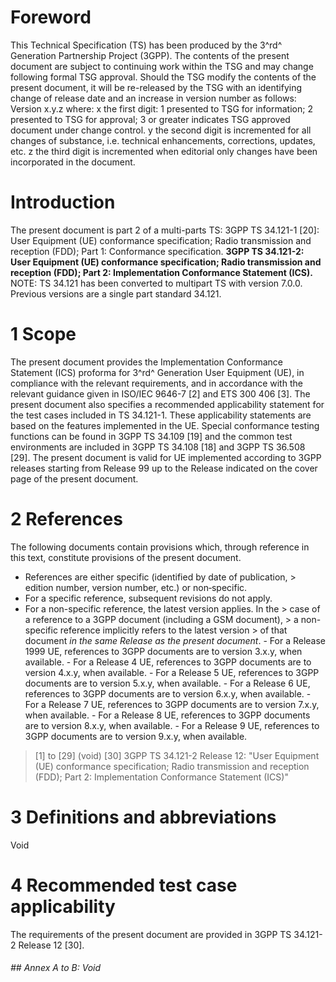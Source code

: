 # Foreword
This Technical Specification (TS) has been produced by the 3^rd^ Generation
Partnership Project (3GPP).
The contents of the present document are subject to continuing work within the
TSG and may change following formal TSG approval. Should the TSG modify the
contents of the present document, it will be re-released by the TSG with an
identifying change of release date and an increase in version number as
follows:
Version x.y.z
where:
x the first digit:
1 presented to TSG for information;
2 presented to TSG for approval;
3 or greater indicates TSG approved document under change control.
y the second digit is incremented for all changes of substance, i.e. technical
enhancements, corrections, updates, etc.
z the third digit is incremented when editorial only changes have been
incorporated in the document.
# Introduction
The present document is part 2 of a multi-parts TS:
3GPP TS 34.121-1 [20]: User Equipment (UE) conformance specification; Radio
transmission and reception (FDD); Part 1: Conformance specification.
**3GPP TS 34.121-2: User Equipment (UE) conformance specification; Radio
transmission and reception (FDD); Part 2: Implementation Conformance Statement
(ICS).**
NOTE: TS 34.121 has been converted to multipart TS with version 7.0.0.
Previous versions are a single part standard 34.121.
# 1 Scope
The present document provides the Implementation Conformance Statement (ICS)
proforma for 3^rd^ Generation User Equipment (UE), in compliance with the
relevant requirements, and in accordance with the relevant guidance given in
ISO/IEC 9646-7 [2] and ETS 300 406 [3].
The present document also specifies a recommended applicability statement for
the test cases included in TS 34.121-1. These applicability statements are
based on the features implemented in the UE.
Special conformance testing functions can be found in 3GPP TS 34.109 [19] and
the common test environments are included in 3GPP TS 34.108 [18] and 3GPP TS
36.508 [29].
The present document is valid for UE implemented according to 3GPP releases
starting from Release 99 up to the Release indicated on the cover page of the
present document.
# 2 References
The following documents contain provisions which, through reference in this
text, constitute provisions of the present document.
  * References are either specific (identified by date of publication, > edition number, version number, etc.) or non‑specific.
  * For a specific reference, subsequent revisions do not apply.
  * For a non-specific reference, the latest version applies. In the > case of a reference to a 3GPP document (including a GSM document), > a non-specific reference implicitly refers to the latest version > of that document _in the same Release as the present document_.
\- For a Release 1999 UE, references to 3GPP documents are to version 3.x.y,
when available.
\- For a Release 4 UE, references to 3GPP documents are to version 4.x.y, when
available.
\- For a Release 5 UE, references to 3GPP documents are to version 5.x.y, when
available.
\- For a Release 6 UE, references to 3GPP documents are to version 6.x.y, when
available.
\- For a Release 7 UE, references to 3GPP documents are to version 7.x.y, when
available.
\- For a Release 8 UE, references to 3GPP documents are to version 8.x.y, when
available.
\- For a Release 9 UE, references to 3GPP documents are to version 9.x.y, when
available.
> [1] to [29] (void)
[30] 3GPP TS 34.121-2 Release 12: \"User Equipment (UE) conformance
specification; Radio transmission and reception (FDD); Part 2: Implementation
Conformance Statement (ICS)\"
# 3 Definitions and abbreviations
Void
# 4 Recommended test case applicability
The requirements of the present document are provided in 3GPP TS 34.121-2
Release 12 [30].
###### ## Annex A to B: Void
#